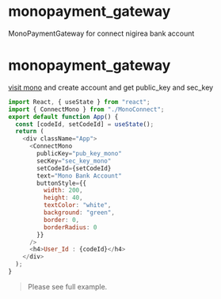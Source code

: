 # monopayment_gateway

MonoPaymentGateway for connect nigirea bank account

# monopayment_gateway

[visit mono](https://mono.co/) and create account and get public_key
and sec_key

```js
import React, { useState } from "react";
import { ConnectMono } from "./MonoConnect";
export default function App() {
  const [codeId, setCodeId] = useState();
  return (
    <div className="App">
      <ConnectMono
        publicKey="pub_key_mono"
        secKey="sec_key_mono"
        setCodeId={setCodeId}
        text="Mono Bank Account"
        buttonStyle={{
          width: 200,
          height: 40,
          textColor: "white",
          background: "green",
          border: 0,
          borderRadius: 0
        }}
      />
      <h4>User_Id : {codeId}</h4>
    </div>
  );
}
```

> Please see full example.
